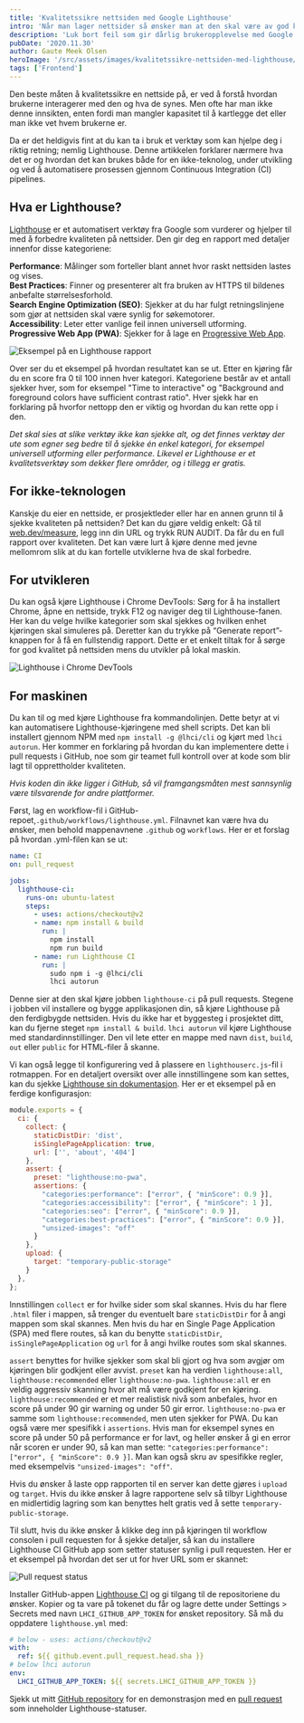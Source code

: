 ```yaml
---
title: 'Kvalitetssikre nettsiden med Google Lighthouse'
intro: 'Når man lager nettsider så ønsker man at den skal være av god kvalitet for å gi mest mulig verdi for brukerne. Dette er en kort innføring i hvordan man med få ressurser kan luke bort feil som gir dårlig brukeropplevelse.'
description: 'Luk bort feil som gir dårlig brukeropplevelse med Google Lighthouse. Les mer her >>'
pubDate: '2020.11.30'
author: Gaute Meek Olsen
heroImage: '/src/assets/images/kvalitetssikre-nettsiden-med-lighthouse/hero.webp'
tags: ['Frontend']
---
```


Den beste måten å kvalitetssikre en nettside på, er ved å forstå hvordan brukerne interagerer med den og hva de synes. Men ofte har man ikke denne innsikten, enten fordi man mangler kapasitet til å kartlegge det eller man ikke vet hvem brukerne er.

Da er det heldigvis fint at du kan ta i bruk et verktøy som kan hjelpe deg i riktig retning; nemlig Lighthouse. Denne artikkelen forklarer nærmere hva det er og hvordan det kan brukes både for en ikke-teknolog, under utvikling og ved å automatisere prosessen gjennom Continuous Integration (CI) pipelines.

## Hva er Lighthouse?

[Lighthouse](https://developers.google.com/web/tools/lighthouse/) er et automatisert verktøy fra Google som vurderer og hjelper til med å forbedre kvaliteten på nettsider. Den gir deg en rapport med detaljer innenfor disse kategoriene:

**Performance**: Målinger som forteller blant annet hvor raskt nettsiden lastes og vises.  
**Best Practices**: Finner og presenterer alt fra bruken av HTTPS til bildenes anbefalte størrelsesforhold.  
**Search Engine Optimization (SEO)**: Sjekker at du har fulgt retningslinjene som gjør at nettsiden skal være synlig for søkemotorer.   
**Accessibility**: Leter etter vanlige feil innen universell utforming.   
**Progressive Web App (PWA)**: Sjekker for å lage en [Progressive Web App](https://web.dev/pwa-checklist/).

![Eksempel på en Lighthouse rapport](/src/assets/images/kvalitetssikre-nettsiden-med-lighthouse/rapport.webp)

Over ser du et eksempel på hvordan resultatet kan se ut. Etter en kjøring får du en score fra 0 til 100 innen hver kategori. Kategoriene består av et antall sjekker hver, som for eksempel "Time to interactive" og "Background and foreground colors have sufficient contrast ratio". Hver sjekk har en forklaring på hvorfor nettopp den er viktig og hvordan du kan rette opp i den.

*Det skal sies at slike verktøy ikke kan sjekke alt, og det finnes verktøy der ute som egner seg bedre til å sjekke én enkel kategori, for eksempel universell utforming eller performance. Likevel er Lighthouse er et kvalitetsverktøy som dekker flere områder, og i tillegg er gratis.*

## For ikke-teknologen

Kanskje du eier en nettside, er prosjektleder eller har en annen grunn til å sjekke kvaliteten på nettsiden? Det kan du gjøre veldig enkelt: Gå til [web.dev/measure](https://web.dev/measure/), legg inn din URL og trykk RUN AUDIT. Da får du en full rapport over kvaliteten. Det kan være lurt å kjøre denne med jevne mellomrom slik at du kan fortelle utviklerne hva de skal forbedre.

## For utvikleren

Du kan også kjøre Lighthouse i Chrome DevTools: Sørg for å ha installert Chrome, åpne en nettside, trykk F12 og naviger deg til Lighthouse-fanen. Her kan du velge hvilke kategorier som skal sjekkes og hvilken enhet kjøringen skal simuleres på. Deretter kan du trykke på “Generate report”-knappen for å få en fullstendig rapport. Dette er et enkelt tiltak for å sørge for god kvalitet på nettsiden mens du utvikler på lokal maskin.

![Lighthouse i Chrome DevTools](/src/assets/images/kvalitetssikre-nettsiden-med-lighthouse/devtools.webp)

## For maskinen

Du kan til og med kjøre Lighthouse fra kommandolinjen. Dette betyr at vi kan automatisere Lighthouse-kjøringene med shell scripts. Det kan bli installert gjennom NPM med `npm install -g @lhci/cli` og kjørt med `lhci autorun`. Her kommer en forklaring på hvordan du kan implementere dette i pull requests i GitHub, noe som gir teamet full kontroll over at kode som blir lagt til opprettholder kvaliteten.

_Hvis koden din ikke ligger i GitHub, så vil framgangsmåten mest sannsynlig være tilsvarende for andre plattformer._

Først, lag en workflow-fil i GitHub-repoet,`.github/workflows/lighthouse.yml`. Filnavnet kan være hva du ønsker, men behold mappenavnene `.github` og `workflows`. Her er et forslag på hvordan .yml-filen kan se ut:

```yml
name: CI
on: pull_request

jobs:
  lighthouse-ci:
    runs-on: ubuntu-latest
    steps:
      - uses: actions/checkout@v2
      - name: npm install & build
        run: |
          npm install
          npm run build
      - name: run Lighthouse CI
        run: |
          sudo npm i -g @lhci/cli
          lhci autorun
```

Denne sier at den skal kjøre jobben `lighthouse-ci` på pull requests. Stegene i jobben vil installere og bygge applikasjonen din, så kjøre Lighthouse på den ferdigbygde nettsiden. Hvis du ikke har et byggesteg i prosjektet ditt, kan du fjerne steget `npm install & build`. `lhci autorun` vil kjøre Lighthouse med standardinnstillinger. Den vil lete etter en mappe med navn `dist`, `build`, `out` eller `public` for HTML-filer å skanne.

Vi kan også legge til konfigurering ved å plassere en `lighthouserc.js`-fil i rotmappen. For en detaljert oversikt over alle innstillingene som kan settes, kan du sjekke [Lighthouse sin dokumentasjon](https://github.com/GoogleChrome/lighthouse-ci/blob/master/docs/configuration.md). Her er et eksempel på en ferdige konfigurasjon:

```js
module.exports = {
  ci: {
    collect: {
      staticDistDir: 'dist',
      isSinglePageApplication: true,
      url: ['', 'about', '404']
    },
    assert: {
      preset: "lighthouse:no-pwa",
      assertions: {
        "categories:performance": ["error", { "minScore": 0.9 }],
        "categories:accessibility": ["error", { "minScore": 1 }],
        "categories:seo": ["error", { "minScore": 0.9 }],
        "categories:best-practices": ["error", { "minScore": 0.9 }],
        "unsized-images": "off"
      }
    },
    upload: {
      target: "temporary-public-storage"
    }
  },
};
```

Innstillingen `collect` er for hvilke sider som skal skannes. Hvis du har flere `.html` filer i mappen, så trenger du eventuelt bare `staticDistDir` for å angi mappen som skal skannes. Men hvis du har en Single Page Application (SPA) med flere routes, så kan du benytte `staticDistDir`, `isSinglePageApplication` og `url` for å angi hvilke routes som skal skannes.

`assert` benyttes for hvilke sjekker som skal bli gjort og hva som avgjør om kjøringen blir godkjent eller avvist. `preset` kan ha verdien `lighthouse:all`, `lighthouse:recommended` eller `lighthouse:no-pwa`. `lighthouse:all` er en veldig aggressiv skanning hvor alt må være godkjent for en kjøring. `lighthouse:recommended` er et mer realistisk nivå som anbefales, hvor en score på under 90 gir warning og under 50 gir error. `lighthouse:no-pwa` er samme som `lighthouse:recommended`, men uten sjekker for PWA. Du kan også være mer spesifikk i `assertions`. Hvis man for eksempel synes en score på under 50 på performance er for lavt, og heller ønsker å gi en error når scoren er under 90, så kan man sette: `"categories:performance": ["error", { "minScore": 0.9 }]`. Man kan også skru av spesifikke regler, med eksempelvis `"unsized-images": "off"`.

Hvis du ønsker å laste opp rapporten til en server kan dette gjøres i `upload` og `target`. Hvis du ikke ønsker å lagre rapportene selv så tilbyr Lighthouse en midlertidig lagring som kan benyttes helt gratis ved å sette `temporary-public-storage`.

Til slutt, hvis du ikke ønsker å klikke deg inn på kjøringen til workflow consolen i pull requesten for å sjekke detaljer, så kan du installere Lighthouse CI GitHub app som setter statuser synlig i pull requesten. Her er et eksempel på hvordan det ser ut for hver URL som er skannet:

![Pull request status](/src/assets/images/kvalitetssikre-nettsiden-med-lighthouse/scan.webp)

Installer GitHub-appen [Lighthouse CI](https://github.com/apps/lighthouse-ci) og gi tilgang til de repositoriene du ønsker. Kopier og ta vare på tokenet du får og lagre dette under Settings > Secrets med navn `LHCI_GITHUB_APP_TOKEN` for ønsket repository. Så må du oppdatere `lighthouse.yml` med:

```yml
# below - uses: actions/checkout@v2
with:
  ref: ${{ github.event.pull_request.head.sha }}
# below lhci autorun
env:
  LHCI_GITHUB_APP_TOKEN: ${{ secrets.LHCI_GITHUB_APP_TOKEN }}
```

Sjekk ut mitt [GitHub repository](https://github.com/gautemo/lighthouse-example) for en demonstrasjon med en [pull request](https://github.com/gautemo/lighthouse-example/pull/9) som inneholder Lighthouse-statuser.
